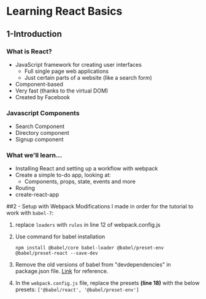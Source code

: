 # Learning React Basics

## 1-Introduction

### What is React?
- JavaScript framework for creating user interfaces
    - Full single page web applications
    - Just certain parts of a website (like a search form)
- Component-based
- Very fast (thanks to the virtual DOM)
- Created by Facebook

### Javascript Components

- Search Component
- Directory component
- Signup component

### What we'll learn...
- Installing React and setting up a workflow with webpack
- Create a simple to-do app, looking at:
    - Components, props, state, events and more
- Routing
- create-react-app

##2 - Setup with Webpack 
Modifications I made in order for the tutorial to work with `babel-7`:
1. replace `loaders` with `rules` in line 12 of webpack.config.js
1. Use command for babel installation
   ```
   npm install @babel/core babel-loader @babel/preset-env @babel/preset-react --save-dev
   ```
   
1. Remove the old versions of babel from "devdependencies" in package.json file. 
[Link](https://stackoverflow.com/questions/49182862/preset-files-are-not-allowed-to-export-objects) for reference.
1. In the `webpack.config.js` file, replace the presets **(line 18)** with the below
    presets: `['@babel/react', '@babel/preset-env']`

